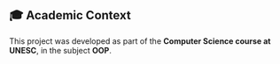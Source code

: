 ## 🎓 Academic Context

This project was developed as part of the **Computer Science course at UNESC**, in the subject **OOP**.